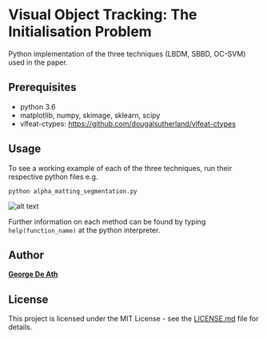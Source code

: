 # Visual Object Tracking: The Initialisation Problem
Python implementation of the three techniques (LBDM, SBBD, OC-SVM) used in the paper.

## Prerequisites
- python 3.6
- matplotlib, numpy, skimage, sklearn, scipy
- vlfeat-ctypes: <https://github.com/dougalsutherland/vlfeat-ctypes>

## Usage
To see a working example of each of the three techniques, run their respective python files e.g.
```
python alpha_matting_segmentation.py
```
![alt text](https://i.imgur.com/nnYSg6t.png)

Further information on each method can be found by typing ```help(function_name)``` at the python interpreter.

## Author
**[George De Ath](https://www.linkedin.com/in/georgedeath/)**

## License
This project is licensed under the MIT License - see the [LICENSE.md](LICENSE.md) file for details.
